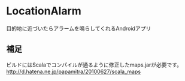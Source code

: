 
# LocationAlarm
目的地に近づいたらアラームを鳴らしてくれるAndroidアプリ

## 補足
ビルドにはScalaでコンパイルが通るように修正したmaps.jarが必要です。
http://d.hatena.ne.jp/papamitra/20100627/scala_maps 